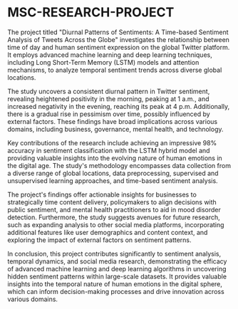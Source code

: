 # MSC-RESEARCH-PROJECT
The project titled "Diurnal Patterns of Sentiments: A Time-based Sentiment Analysis of Tweets Across the Globe" investigates the relationship between time of day and human sentiment expression on the global Twitter platform. It employs advanced machine learning and deep learning techniques, including Long Short-Term Memory (LSTM) models and attention mechanisms, to analyze temporal sentiment trends across diverse global locations.

The study uncovers a consistent diurnal pattern in Twitter sentiment, revealing heightened positivity in the morning, peaking at 1 a.m., and increased negativity in the evening, reaching its peak at 4 p.m. Additionally, there is a gradual rise in pessimism over time, possibly influenced by external factors. These findings have broad implications across various domains, including business, governance, mental health, and technology.

Key contributions of the research include achieving an impressive 98% accuracy in sentiment classification with the LSTM hybrid model and providing valuable insights into the evolving nature of human emotions in the digital age. The study's methodology encompasses data collection from a diverse range of global locations, data preprocessing, supervised and unsupervised learning approaches, and time-based sentiment analysis.

The project's findings offer actionable insights for businesses to strategically time content delivery, policymakers to align decisions with public sentiment, and mental health practitioners to aid in mood disorder detection. Furthermore, the study suggests avenues for future research, such as expanding analysis to other social media platforms, incorporating additional features like user demographics and content context, and exploring the impact of external factors on sentiment patterns.

In conclusion, this project contributes significantly to sentiment analysis, temporal dynamics, and social media research, demonstrating the efficacy of advanced machine learning and deep learning algorithms in uncovering hidden sentiment patterns within large-scale datasets. It provides valuable insights into the temporal nature of human emotions in the digital sphere, which can inform decision-making processes and drive innovation across various domains.







